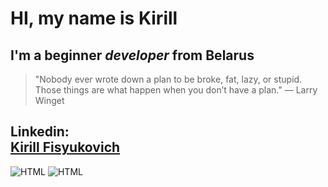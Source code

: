 # HI, my name is **Kirill**
## I'm a beginner *developer* from Belarus

> "Nobody ever wrote down a plan to be broke, fat, lazy, or stupid.
>  Those things are what happen when you don’t have a plan." — Larry Winget

## Linkedin: <div class="LI-profile-badge"  data-version="v1" data-size="medium" data-locale="en_US" data-type="vertical" data-theme="light" data-vanity="kirill-fisyukovich-b883141a2"><a class="LI-simple-link" href='https://by.linkedin.com/in/kirill-fisyukovich-b883141a2?trk=profile-badge'>Kirill Fisyukovich</a></div>

![HTML](https://github-readme-stats.vercel.app/api?username=sichiiii&theme=blue-green)
![HTML](https://github-readme-stats.vercel.app/api/top-langs/?username=sichiiii&theme=blue-green)

